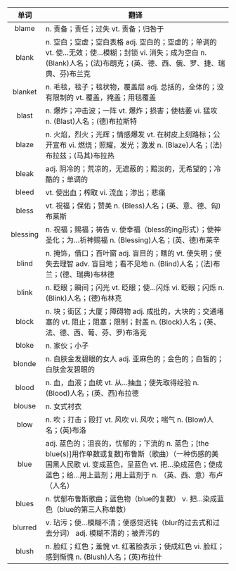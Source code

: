 |单词|翻译  |
|:--:|--| 
|	blame  		|		n. 责备；责任；过失 vt. 责备；归咎于	|		
|	blank  		|		n. 空白；空虚；空白表格 adj. 空白的；空虚的；单调的 vt. 使…无效；使…模糊；封锁 vi. 消失；成为空白 n. (Blank)人名；(法)布朗克；(英、德、西、俄、罗、捷、瑞典、芬)布兰克	|		
|	blanket  		|		n. 毛毯，毯子；毯状物，覆盖层 adj. 总括的，全体的；没有限制的 vt. 覆盖，掩盖；用毯覆盖	|		
|	blast  		|		n. 爆炸；冲击波；一阵 vt. 爆炸；损害；使枯萎 vi. 猛攻 n. (Blast)人名；(德)布拉斯特	|		
|	blaze  		|		n. 火焰，烈火；光辉；情感爆发 vt. 在树皮上刻路标；公开宣布 vi. 燃烧；照耀，发光；激发 n. (Blaze)人名；(法)布拉兹；(马其)布拉热	|		
|	bleak  		|		adj. 阴冷的；荒凉的，无遮蔽的；黯淡的，无希望的；冷酷的；单调的	|		
|	bleed  		|		vt. 使出血；榨取 vi. 流血；渗出；悲痛	|		
|	bless  		|		vt. 祝福；保佑；赞美 n. (Bless)人名；(英、意、德、匈)布莱斯	|		
|	blessing  		|		n. 祝福；赐福；祷告 v. 使幸福（bless的ing形式）；使神圣化；为…祈神赐福 n. (Blessing)人名；(英、德)布莱辛	|		
|	blind  		|		n. 掩饰，借口；百叶窗 adj. 盲目的；瞎的 vt. 使失明；使失去理智 adv. 盲目地；看不见地 n. (Blind)人名；(法)布兰；(德、瑞典)布林德	|		
|	blink  		|		n. 眨眼；瞬间；闪光 vt. 眨眼；使…闪烁 vi. 眨眼；闪烁 n. (Blink)人名；(德)布林克	|		
|	block  		|		n. 块；街区；大厦；障碍物 adj. 成批的，大块的；交通堵塞的 vt. 阻止；阻塞；限制；封盖 n. (Block)人名；(英、法、德、西、葡、芬、罗)布洛克	|		
|	bloke  		|		n. 家伙；小子	|		
|	blonde  		|		n. 白肤金发碧眼的女人 adj. 亚麻色的；金色的；白皙的；白肤金发碧眼的	|		
|	blood  		|		n. 血，血液；血统 vt. 从…抽血；使先取得经验 n. (Blood)人名；(英、西)布拉德	|		
|	blouse  		|		n. 女式衬衣	|		
|	blow  		|		n. 吹；打击；殴打 vt. 风吹 vi. 风吹；喘气 n. (Blow)人名；(英)布洛	|		
|	blue  		|		adj. 蓝色的；沮丧的，忧郁的；下流的 n. 蓝色；[the blue(s)]用作单数或复数]布鲁斯（歌曲）（一种伤感的美国黑人民歌 vi. 变成蓝色，呈蓝色 vt. 把…染成蓝色；使成蓝色；给…用上蓝剂；用上蓝剂于 n. （英、西、意）布卢（人名）	|		
|	blues  		|		n. 忧郁布鲁斯歌曲；蓝色物（blue的复数） v. 把…染成蓝色（blue的第三人称单数）	|		
|	blurred  		|		v. 玷污；使…模糊不清；使感觉迟钝（blur的过去式和过去分词） adj. 模糊不清的；被弄污的	|		
|	blush  		|		n. 脸红；红色；羞愧 vt. 红著脸表示；使成红色 vi. 脸红；感到惭愧 n. (Blush)人名；(英)布拉什	|